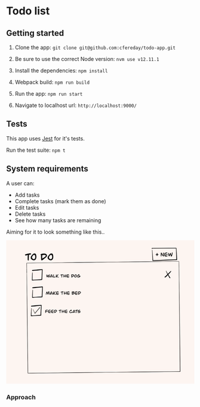 # Todo list

## Getting started 
1. Clone the app:
`git clone git@github.com:cfereday/todo-app.git`

2. Be sure to use the correct Node version:
`nvm use v12.11.1`

3. Install the dependencies:
`npm install`

4. Webpack build:
`npm run build`

5. Run the app:
`npm run start`

6. Navigate to localhost url:
`http://localhost:9000/`

## Tests
This app uses [Jest](https://jestjs.io/docs/en/getting-started) for it's tests.

Run the test suite:
`npm t`

## System requirements 
A user can:

- Add tasks 
- Complete tasks (mark them as done)
- Edit tasks 
- Delete tasks 
- See how many tasks are remaining 

Aiming for it to look something like this..

![](./public/todo.png)

### Approach 
